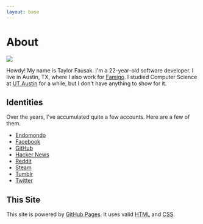 ```yaml
---
layout: base
---
```


# About

![][1]

Howdy! My name is Taylor Fausak. I'm a 22-year-old software developer.
I live in Austin, TX, where I also work for [Famigo][2]. I studied
Computer Science at [UT Austin][3] for a while, but I don't have
anything to show for it.

## Identities

Over the years, I've accumulated quite a few accounts. Here are a
few of them.

-   [Endomondo](http://www.endomondo.com/profile/2203917)
-   [Facebook](https://www.facebook.com/taylorfausak)
-   [GitHub](https://github.com/tfausak)
-   [Hacker News](http://news.ycombinator.com/user?id=taylorfausak)
-   [Reddit](http://www.reddit.com/user/taylorfausak/)
-   [Steam](http://steamcommunity.com/id/gompers)
-   [Tumblr](http://gompr.tumblr.com/)
-   [Twitter](https://twitter.com/#!/taylorfausak)

## This Site

This site is powered by [GitHub Pages][4]. It uses valid [HTML][5]
and [CSS][6].

[1]: /static/images/taylor-fausak.jpg
[2]: http://www.famigo.com/
[3]: http://www.utexas.edu/
[4]: http://pages.github.com/
[5]: http://validator.w3.org/check?uri=referer
[6]: http://jigsaw.w3.org/css-validator/check/referer
